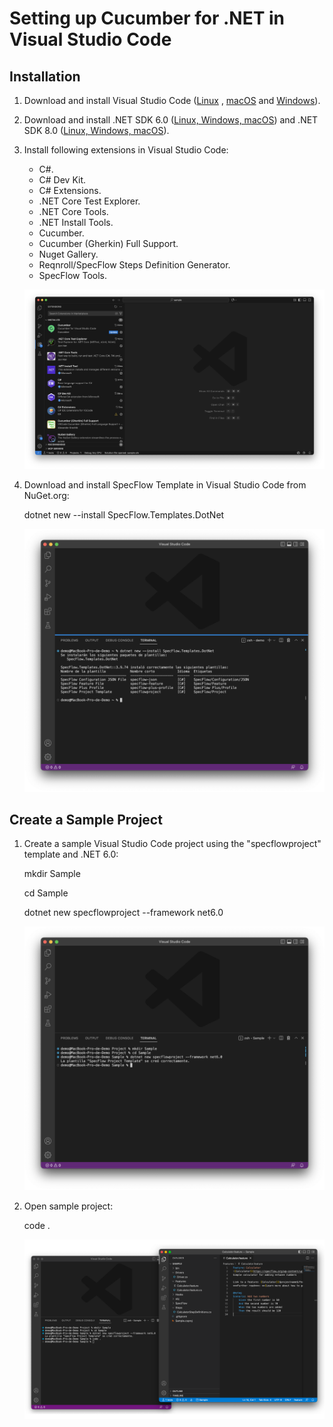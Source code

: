 Setting up Cucumber for .NET in Visual Studio Code
=====================================================

Installation
------------

1.  Download and install Visual Studio Code ([Linux](https://code.visualstudio.com/docs/setup/linux) , [macOS](https://code.visualstudio.com/docs/setup/mac) and [Windows](https://code.visualstudio.com/docs/setup/windos)).
2.  Download and install .NET SDK 6.0 ([Linux, Windows, macOS](https://dotnet.microsoft.com/download/dotnet/6.0)) and .NET SDK 8.0 ([Linux, Windows, macOS](https://dotnet.microsoft.com/download/dotnet/8.0)).
3.  Install following extensions in Visual Studio Code:  
    - C#.
    - C# Dev Kit.
    - C# Extensions.
    - .NET Core Test Explorer.
    - .NET Core Tools.
    - .NET Install Tools.  
    - Cucumber.  
    - Cucumber (Gherkin) Full Support.  
    - Nuget Gallery.  
    - Reqnroll/SpecFlow Steps Definition Generator.  
    - SpecFlow Tools.  
      
    ![](Images/CucumberForNETVSCodeExtensions.png)
    
5.  Download and install SpecFlow Template in Visual Studio Code from NuGet.org:  
      
    dotnet new --install SpecFlow.Templates.DotNet  
      
    ![](Images/SpecFlowTemplateForVSCode.png)
    
    
Create a Sample Project
-----------------------

1.  Create a sample Visual Studio Code project using the "specflowproject" template and .NET 6.0:
    
   
    mkdir Sample
    
    cd Sample
    
    dotnet new specflowproject --framework net6.0
    
    ![](Images/CreateSampleVSCodeProject.png)
    
 2. Open sample project:
 
    code .
    
    ![](Images/OpenSampleVSCode.png)
    
